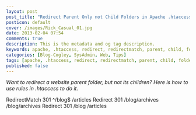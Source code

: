 ```yaml
---
layout: post
post_title: "Redirect Parent Only not Child Folders in Apache .htaccess"
posticon: default
cover: /images/Rick_Casual_01.jpg
date: 2013-02-04 07:54
comments: true
description: This is the metadata and og tag description.
keywords: apache, .htaccess, redirect, redirectmatch, parent, child, folder, subfolder
categories: [Blog-Cogley, SysAdmin, Web, Tips]
tags: [apache, .htaccess, redirect, redirectmatch, parent, child, folder, subfolder]
published: false
---
```


_Want to redirect a website parent folder, but not its children? Here is how to use rules in .htaccess to do it._

<!--more--> 

RedirectMatch 301 ^/blog$ /articles
Redirect 301 /blog/archives /blog/archives
Redirect 301 /blog /articles

